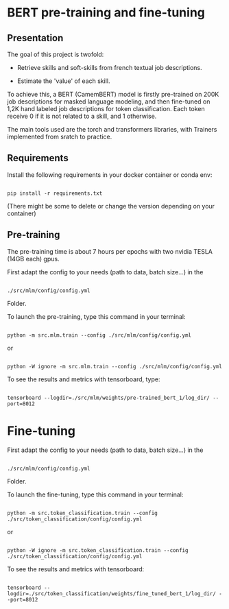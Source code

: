 # BERT pre-training and fine-tuning

  

## Presentation

The goal of this project is twofold:

  

* Retrieve skills and soft-skills from french textual job descriptions.

  

* Estimate the 'value' of each skill.

  
  

To achieve this, a BERT (CamemBERT) model is firstly pre-trained on 200K job descriptions for masked language modeling, and then fine-tuned on 1,2K hand labeled job descriptions for token classification. Each token receive 0 if it is not related to a skill, and 1 otherwise.  

The main tools used are the torch and transformers libraries, with Trainers implemented from sratch to practice.

  
  

## Requirements

  

Install the following requirements in your docker container or conda env:

```

pip install -r requirements.txt

```

(There might be some to delete or change the version depending on your container)

  
  

## Pre-training

  

The pre-training time is about 7 hours per epochs with two nvidia TESLA (14GB each) gpus.

  

First adapt the config to your needs (path to data, batch size...) in the

```

./src/mlm/config/config.yml

```

Folder.

  

To launch the pre-training, type this command in your terminal:

```

python -m src.mlm.train --config ./src/mlm/config/config.yml

```

or

```

python -W ignore -m src.mlm.train --config ./src/mlm/config/config.yml

```

  

To see the results and metrics with tensorboard, type:

```

tensorboard --logdir=./src/mlm/weights/pre-trained_bert_1/log_dir/ --port=8012

```

  
  

# Fine-tuning

  

First adapt the config to your needs (path to data, batch size...) in the

```

./src/mlm/config/config.yml

```

Folder.

  

To launch the fine-tuning, type this command in your terminal:

```

python -m src.token_classification.train --config ./src/token_classification/config/config.yml

```

or

```

python -W ignore -m src.token_classification.train --config ./src/token_classification/config/config.yml

```

  

To see the results and metrics with tensorboard:

```

tensorboard --logdir=./src/token_classification/weights/fine_tuned_bert_1/log_dir/ --port=8012

```
